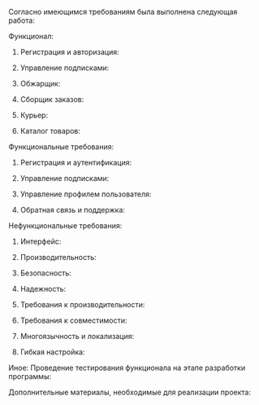Согласно имеющимся требованиям была выполнена следующая работа:

Функционал:

  1) Регистрация и авторизация:

  2) Управление подписками:
  
  3) Обжарщик:

  4) Сборщик заказов:

  5) Курьер:

  6) Каталог товаров: 

Функциональные требования:

  1) Регистрация и аутентификация:

  2) Управление подписками:

  3) Управление профилем пользователя:

  4) Обратная связь и поддержка:

Нефункциональные требования:

  1) Интерфейс:

  2) Производительность:

  3) Безопасность:

  4) Надежность:

  5) Требования к производительности:

  6) Требования к совместимости:

  7) Многоязычность и локализация:

  8) Гибкая настройка:

Иное:
  Проведение тестирования функционала на этапе разработки программы:

  Дополнительные материалы, необходимые для реализации проекта:
  
